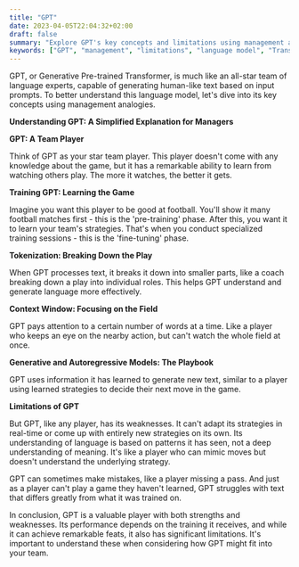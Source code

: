```yaml
---
title: "GPT"
date: 2023-04-05T22:04:32+02:00
draft: false
summary: "Explore GPT's key concepts and limitations using management analogies, understanding its potential and drawbacks in professional settings."
keywords: ["GPT", "management", "limitations", "language model", "Transformer"]
---
```


GPT, or Generative Pre-trained Transformer, is much like an all-star team of language experts, capable of generating human-like text based on input prompts. To better understand this language model, let's dive into its key concepts using management analogies.

**Understanding GPT: A Simplified Explanation for Managers**

**GPT: A Team Player**

Think of GPT as your star team player. This player doesn't come with any knowledge about the game, but it has a remarkable ability to learn from watching others play. The more it watches, the better it gets. 

**Training GPT: Learning the Game**

Imagine you want this player to be good at football. You'll show it many football matches first - this is the 'pre-training' phase. After this, you want it to learn your team's strategies. That's when you conduct specialized training sessions - this is the 'fine-tuning' phase.

**Tokenization: Breaking Down the Play**

When GPT processes text, it breaks it down into smaller parts, like a coach breaking down a play into individual roles. This helps GPT understand and generate language more effectively.

**Context Window: Focusing on the Field**

GPT pays attention to a certain number of words at a time. Like a player who keeps an eye on the nearby action, but can't watch the whole field at once.

**Generative and Autoregressive Models: The Playbook**

GPT uses information it has learned to generate new text, similar to a player using learned strategies to decide their next move in the game.

**Limitations of GPT**

But GPT, like any player, has its weaknesses. It can't adapt its strategies in real-time or come up with entirely new strategies on its own. Its understanding of language is based on patterns it has seen, not a deep understanding of meaning. It's like a player who can mimic moves but doesn't understand the underlying strategy.

GPT can sometimes make mistakes, like a player missing a pass. And just as a player can't play a game they haven't learned, GPT struggles with text that differs greatly from what it was trained on.

In conclusion, GPT is a valuable player with both strengths and weaknesses. Its performance depends on the training it receives, and while it can achieve remarkable feats, it also has significant limitations. It's important to understand these when considering how GPT might fit into your team.